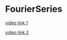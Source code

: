 # FourierSeries

[video link 1](https://www.youtube.com/watch?v=cfCInjO9rbM)

[video link 2](https://www.youtube.com/watch?v=sbw4BLuR8Xo)
